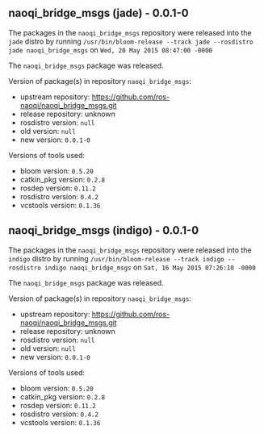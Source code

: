## naoqi_bridge_msgs (jade) - 0.0.1-0

The packages in the `naoqi_bridge_msgs` repository were released into the `jade` distro by running `/usr/bin/bloom-release --track jade --rosdistro jade naoqi_bridge_msgs` on `Wed, 20 May 2015 08:47:00 -0000`

The `naoqi_bridge_msgs` package was released.

Version of package(s) in repository `naoqi_bridge_msgs`:
- upstream repository: https://github.com/ros-naoqi/naoqi_bridge_msgs.git
- release repository: unknown
- rosdistro version: `null`
- old version: `null`
- new version: `0.0.1-0`

Versions of tools used:
- bloom version: `0.5.20`
- catkin_pkg version: `0.2.8`
- rosdep version: `0.11.2`
- rosdistro version: `0.4.2`
- vcstools version: `0.1.36`


## naoqi_bridge_msgs (indigo) - 0.0.1-0

The packages in the `naoqi_bridge_msgs` repository were released into the `indigo` distro by running `/usr/bin/bloom-release --track indigo --rosdistro indigo naoqi_bridge_msgs` on `Sat, 16 May 2015 07:26:10 -0000`

The `naoqi_bridge_msgs` package was released.

Version of package(s) in repository `naoqi_bridge_msgs`:
- upstream repository: https://github.com/ros-naoqi/naoqi_bridge_msgs.git
- release repository: unknown
- rosdistro version: `null`
- old version: `null`
- new version: `0.0.1-0`

Versions of tools used:
- bloom version: `0.5.20`
- catkin_pkg version: `0.2.8`
- rosdep version: `0.11.2`
- rosdistro version: `0.4.2`
- vcstools version: `0.1.36`


